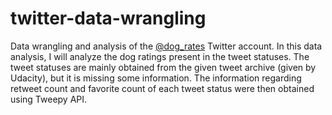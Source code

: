 # twitter-data-wrangling
Data wrangling and analysis of the [@dog_rates](https://twitter.com/dog_rates) Twitter account. In this data analysis, I will analyze the dog ratings present in the tweet statuses. The tweet statuses are mainly obtained from the given tweet archive (given by Udacity), but it is missing some information. The information regarding retweet count and favorite count of each tweet status were then obtained using Tweepy API.
